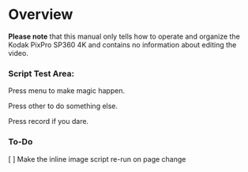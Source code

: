 <script type="text/javascript" src="./SCRIPT.js"></script>

# Overview

**Please note** that this manual only tells how to operate and organize the Kodak PixPro SP360 4K and contains no information about editing the video.


### Script Test Area: 

Press <span>menu</span> to make magic happen. 

Press <span>other</span> to do something else. 

Press <span>record</span> if you dare. 


### To-Do

[ ] Make the inline image script re-run on page change